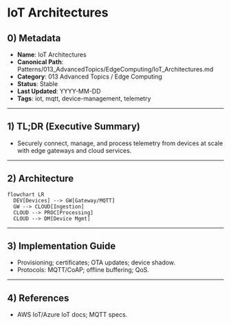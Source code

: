 # IoT Architectures

## 0) Metadata
- **Name**: IoT Architectures
- **Canonical Path**: Patterns/013_AdvancedTopics/EdgeComputing/IoT_Architectures.md
- **Category**: 013 Advanced Topics / Edge Computing
- **Status**: Stable
- **Last Updated**: YYYY-MM-DD
- **Tags**: iot, mqtt, device-management, telemetry

---

## 1) TL;DR (Executive Summary)
- Securely connect, manage, and process telemetry from devices at scale with edge gateways and cloud services.

---

## 2) Architecture
```mermaid
flowchart LR
  DEV[Devices] --> GW[Gateway/MQTT]
  GW --> CLOUD[Ingestion]
  CLOUD --> PROC[Processing]
  CLOUD --> DM[Device Mgmt]
```

---

## 3) Implementation Guide
- Provisioning; certificates; OTA updates; device shadow.
- Protocols: MQTT/CoAP; offline buffering; QoS.

---

## 4) References
- AWS IoT/Azure IoT docs; MQTT specs.
